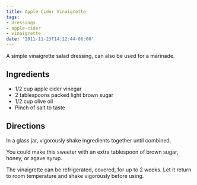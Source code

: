 ```yaml
---
title: Apple Cider Vinaigrette
tags:
- dressings
- apple-cider
- vinaigrette
date: '2011-11-23T14:12:44-06:00'
---
```

A simple vinaigrette salad dressing, can also be used for a marinade.

## Ingredients

* 1/2 cup apple cider vinegar
* 2 tablespoons packed light brown sugar
* 1/2 cup olive oil
* Pinch of salt to taste


## Directions

In a glass jar, vigorously shake ingredients together until combined.


You could make this sweeter with an extra tablespoon of brown sugar,
honey, or agave syrup.

The vinaigrette can be refrigerated, covered, for up to 2 weeks. Let
it return to room temperature and shake vigorously before using.
